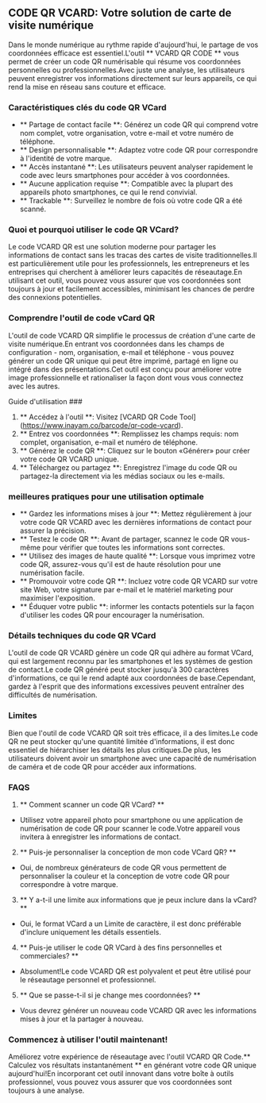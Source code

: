 ## CODE QR VCARD: Votre solution de carte de visite numérique

Dans le monde numérique au rythme rapide d'aujourd'hui, le partage de vos coordonnées efficace est essentiel.L'outil ** VCARD QR CODE ** vous permet de créer un code QR numérisable qui résume vos coordonnées personnelles ou professionnelles.Avec juste une analyse, les utilisateurs peuvent enregistrer vos informations directement sur leurs appareils, ce qui rend la mise en réseau sans couture et efficace.

### Caractéristiques clés du code QR VCard

- ** Partage de contact facile **: Générez un code QR qui comprend votre nom complet, votre organisation, votre e-mail et votre numéro de téléphone.
- ** Design personnalisable **: Adaptez votre code QR pour correspondre à l'identité de votre marque.
- ** Accès instantané **: Les utilisateurs peuvent analyser rapidement le code avec leurs smartphones pour accéder à vos coordonnées.
- ** Aucune application requise **: Compatible avec la plupart des appareils photo smartphones, ce qui le rend convivial.
- ** Trackable **: Surveillez le nombre de fois où votre code QR a été scanné.

### Quoi et pourquoi utiliser le code QR VCard?

Le code VCARD QR est une solution moderne pour partager les informations de contact sans les tracas des cartes de visite traditionnelles.Il est particulièrement utile pour les professionnels, les entrepreneurs et les entreprises qui cherchent à améliorer leurs capacités de réseautage.En utilisant cet outil, vous pouvez vous assurer que vos coordonnées sont toujours à jour et facilement accessibles, minimisant les chances de perdre des connexions potentielles.

### Comprendre l'outil de code vCard QR

L'outil de code VCARD QR simplifie le processus de création d'une carte de visite numérique.En entrant vos coordonnées dans les champs de configuration - nom, organisation, e-mail et téléphone - vous pouvez générer un code QR unique qui peut être imprimé, partagé en ligne ou intégré dans des présentations.Cet outil est conçu pour améliorer votre image professionnelle et rationaliser la façon dont vous vous connectez avec les autres.

Guide d'utilisation ###

1. ** Accédez à l'outil **: Visitez [VCARD QR Code Tool] (https://www.inayam.co/barcode/qr-code-vcard).
2. ** Entrez vos coordonnées **: Remplissez les champs requis: nom complet, organisation, e-mail et numéro de téléphone.
3. ** Générez le code QR **: Cliquez sur le bouton «Générer» pour créer votre code QR VCARD unique.
4. ** Téléchargez ou partagez **: Enregistrez l'image du code QR ou partagez-la directement via les médias sociaux ou les e-mails.

### meilleures pratiques pour une utilisation optimale

- ** Gardez les informations mises à jour **: Mettez régulièrement à jour votre code QR VCARD avec les dernières informations de contact pour assurer la précision.
- ** Testez le code QR **: Avant de partager, scannez le code QR vous-même pour vérifier que toutes les informations sont correctes.
- ** Utilisez des images de haute qualité **: Lorsque vous imprimez votre code QR, assurez-vous qu'il est de haute résolution pour une numérisation facile.
- ** Promouvoir votre code QR **: Incluez votre code QR VCARD sur votre site Web, votre signature par e-mail et le matériel marketing pour maximiser l'exposition.
- ** Éduquer votre public **: informer les contacts potentiels sur la façon d'utiliser les codes QR pour encourager la numérisation.

### Détails techniques du code QR VCard

L'outil de code QR VCARD génère un code QR qui adhère au format VCard, qui est largement reconnu par les smartphones et les systèmes de gestion de contact.Le code QR généré peut stocker jusqu'à 300 caractères d'informations, ce qui le rend adapté aux coordonnées de base.Cependant, gardez à l'esprit que des informations excessives peuvent entraîner des difficultés de numérisation.

### Limites

Bien que l'outil de code VCARD QR soit très efficace, il a des limites.Le code QR ne peut stocker qu'une quantité limitée d'informations, il est donc essentiel de hiérarchiser les détails les plus critiques.De plus, les utilisateurs doivent avoir un smartphone avec une capacité de numérisation de caméra et de code QR pour accéder aux informations.

### FAQS

1. ** Comment scanner un code QR VCard? **
- Utilisez votre appareil photo pour smartphone ou une application de numérisation de code QR pour scanner le code.Votre appareil vous invitera à enregistrer les informations de contact.

2. ** Puis-je personnaliser la conception de mon code VCard QR? **
- Oui, de nombreux générateurs de code QR vous permettent de personnaliser la couleur et la conception de votre code QR pour correspondre à votre marque.

3. ** Y a-t-il une limite aux informations que je peux inclure dans la vCard? **
- Oui, le format VCard a un Limite de caractère, il est donc préférable d'inclure uniquement les détails essentiels.

4. ** Puis-je utiliser le code QR VCard à des fins personnelles et commerciales? **
- Absolument!Le code VCARD QR est polyvalent et peut être utilisé pour le réseautage personnel et professionnel.

5. ** Que se passe-t-il si je change mes coordonnées? **
- Vous devrez générer un nouveau code VCARD QR avec les informations mises à jour et la partager à nouveau.

### Commencez à utiliser l'outil maintenant!

Améliorez votre expérience de réseautage avec l'outil VCARD QR Code.** Calculez vos résultats instantanément ** en générant votre code QR unique aujourd'hui!En incorporant cet outil innovant dans votre boîte à outils professionnel, vous pouvez vous assurer que vos coordonnées sont toujours à une analyse.